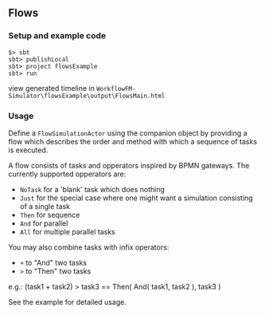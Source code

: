 ## Flows

### Setup and example code
```shell
$> sbt
sbt> publishLocal
sbt> project flowsExample
sbt> run
```
view generated timeline in `WorkflowFM-Simulator\flowsExample\output\FlowsMain.html`

### Usage
Define a `FlowSimulationActor` using the companion object by providing a flow which describes the order and method with which a sequence of tasks is executed.

A flow consists of tasks and opperators inspired by BPMN gateways. The currently supported opperators are:
- `NoTask` for a 'blank' task which does nothing
- `Just` for the special case where one might want a simulation consisting of a single task
- `Then` for sequence
- `And` for parallel
- `All` for multiple parallel tasks

You may also combine tasks with infix operators:
- `+` to "And" two tasks
- `>` to "Then" two tasks 

e.g.: (task1 + task2) > task3 == Then( And( task1, task2 ), task3 ) 

See the example for detailed usage.
